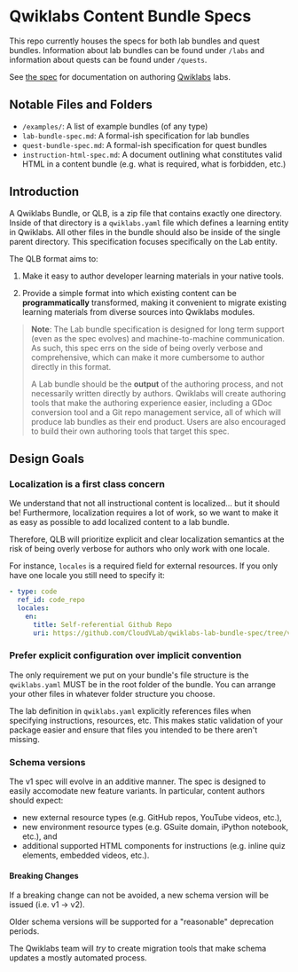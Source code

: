# Qwiklabs Content Bundle Specs

This repo currently houses the specs for both lab bundles and quest bundles. Information about lab bundles can be found under `/labs` and information about quests can be found under `/quests`.

See [the spec](./lab-bundle-spec.md) for documentation on authoring [Qwiklabs](https://www.qwiklabs.com/) labs.

## Notable Files and Folders

* `/examples/`: A list of example bundles (of any type)
* `lab-bundle-spec.md`: A formal-ish specification for lab bundles
* `quest-bundle-spec.md`: A formal-ish specification for quest bundles
* `instruction-html-spec.md`: A document outlining what constitutes valid HTML in a content bundle (e.g. what is required, what is forbidden, etc.)

## Introduction

A Qwiklabs Bundle, or QLB, is a zip file that contains exactly one directory. Inside of that directory is a `qwiklabs.yaml` file which defines a learning entity in Qwiklabs. All other files in the bundle should also be inside of the single parent directory. This specification focuses specifically on the Lab entity.

The QLB format aims to:

1. Make it easy to author developer learning materials in your native tools.

2. Provide a simple format into which existing content can be **programmatically** transformed, making it convenient to migrate existing learning materials from diverse sources into Qwiklabs modules.

> **Note**: The Lab bundle specification is designed for long term support (even as the spec evolves) and machine-to-machine communication. As such, this spec errs on the side of being overly verbose and comprehensive, which can make it more cumbersome to author directly in this format.
>
> A Lab bundle should be the **output** of the authoring process, and not necessarily written directly by authors. Qwiklabs will create authoring tools that make the authoring experience easier, including a GDoc conversion tool and a Git repo management service, all of which will produce lab bundles as their end product. Users are also encouraged to build their own authoring tools that target this spec.

## Design Goals

### Localization is a first class concern

We understand that not all instructional content is localized... but it should be! Furthermore, localization requires a lot of work, so we want to make it as easy as possible to add localized content to a lab bundle.

Therefore, QLB will prioritize explicit and clear localization semantics at the risk of being overly verbose for authors who only work with one locale.

For instance, `locales` is a required field for external resources. If you only have one locale you still need to specify it:

```yml
- type: code
  ref_id: code_repo
  locales:
    en:
      title: Self-referential Github Repo
      uri: https://github.com/CloudVLab/qwiklabs-lab-bundle-spec/tree/v1-prerelease
```


### Prefer explicit configuration over implicit convention

The only requirement we put on your bundle's file structure is the `qwiklabs.yaml` MUST be in the root folder of the bundle. You can arrange your other files in whatever folder structure you choose.

The lab definition in `qwiklabs.yaml` explicitly references files when specifying instructions, resources, etc. This makes static validation of your package easier and ensure that files you intended to be there aren't missing.


### Schema versions

The v1 spec will evolve in an additive manner. The spec is designed to easily accomodate new feature variants. In particular, content authors should expect:

- new external resource types (e.g. GitHub repos, YouTube videos, etc.),
- new environment resource types (e.g. GSuite domain, iPython notebook, etc.), and
- additional supported HTML components for instructions (e.g. inline quiz elements, embedded videos, etc.).

#### Breaking Changes

If a breaking change can not be avoided, a new schema version will be issued (i.e. v1 -> v2).

Older schema versions will be supported for a "reasonable" deprecation periods.

The Qwiklabs team will *try* to create migration tools that make schema updates a mostly automated process.
